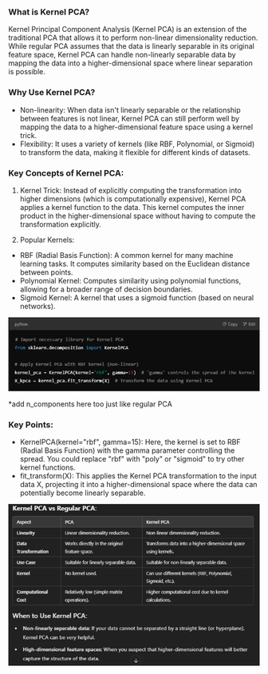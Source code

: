### What is Kernel PCA?
Kernel Principal Component Analysis (Kernel PCA) is an extension of the traditional PCA that allows it to perform non-linear dimensionality reduction. While regular PCA assumes that the data is linearly separable in its original feature space, Kernel PCA can handle non-linearly separable data by mapping the data into a higher-dimensional space where linear separation is possible.

### Why Use Kernel PCA?
* Non-linearity: When data isn't linearly separable or the relationship between features is not linear, Kernel PCA can still perform well by mapping the data to a higher-dimensional feature space using a kernel trick.
* Flexibility: It uses a variety of kernels (like RBF, Polynomial, or Sigmoid) to transform the data, making it flexible for different kinds of datasets.

### Key Concepts of Kernel PCA:
1. Kernel Trick: Instead of explicitly computing the transformation into higher dimensions (which is computationally expensive), Kernel PCA applies a kernel function to the data. This kernel computes the inner product in the higher-dimensional space without having to compute the transformation explicitly.

2. Popular Kernels:

* RBF (Radial Basis Function): A common kernel for many machine learning tasks. It computes similarity based on the Euclidean distance between points.
* Polynomial Kernel: Computes similarity using polynomial functions, allowing for a broader range of decision boundaries.
* Sigmoid Kernel: A kernel that uses a sigmoid function (based on neural networks).

![](/images/image_2025-02-21_222237386.png)

*add n_components here too just like regular PCA

### Key Points:
* KernelPCA(kernel="rbf", gamma=15): Here, the kernel is set to RBF (Radial Basis Function) with the gamma parameter controlling the spread. You could replace "rbf" with "poly" or "sigmoid" to try other kernel functions.
* fit_transform(X): This applies the Kernel PCA transformation to the input data X, projecting it into a higher-dimensional space where the data can potentially become linearly separable.

![](/images/image_2025-02-21_222344055.png)
